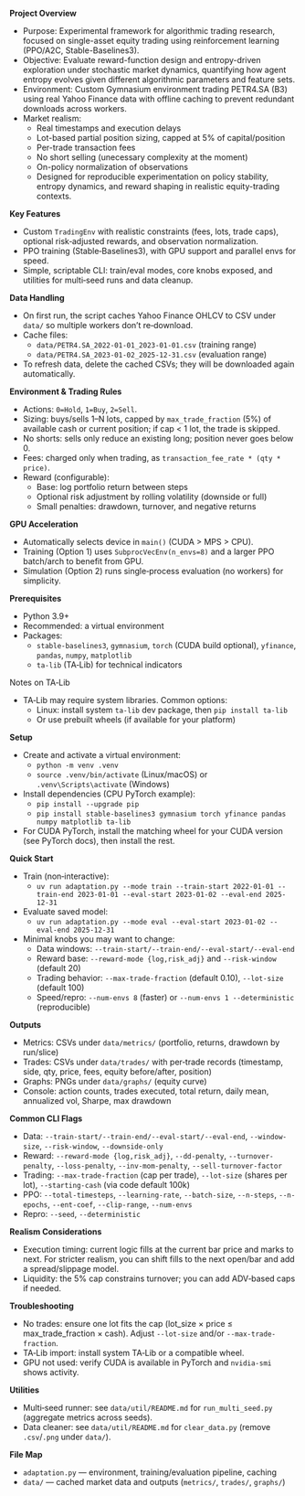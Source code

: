 **Project Overview**
- Purpose: Experimental framework for algorithmic trading research, focused on single-asset equity trading using reinforcement learning (PPO/A2C, Stable-Baselines3).
- Objective: Evaluate reward-function design and entropy-driven exploration under stochastic market dynamics, quantifying how agent entropy evolves given different algorithmic parameters and feature sets.
- Environment: Custom Gymnasium environment trading PETR4.SA (B3) using real Yahoo Finance data with offline caching to prevent redundant downloads across workers.
- Market realism:
  - Real timestamps and execution delays
  - Lot-based partial position sizing, capped at 5% of capital/position
  - Per-trade transaction fees
  - No short selling (unecessary complexity at the moment)
  - On-policy normalization of observations
  - Designed for reproducible experimentation on policy stability, entropy dynamics, and reward shaping in realistic equity-trading contexts.

**Key Features**
- Custom `TradingEnv` with realistic constraints (fees, lots, trade caps), optional risk‑adjusted rewards, and observation normalization.
- PPO training (Stable‑Baselines3), with GPU support and parallel envs for speed.
- Simple, scriptable CLI: train/eval modes, core knobs exposed, and utilities for multi‑seed runs and data cleanup.

**Data Handling**
- On first run, the script caches Yahoo Finance OHLCV to CSV under `data/` so multiple workers don’t re‑download.
- Cache files:
  - `data/PETR4.SA_2022-01-01_2023-01-01.csv` (training range)
  - `data/PETR4.SA_2023-01-02_2025-12-31.csv` (evaluation range)
- To refresh data, delete the cached CSVs; they will be downloaded again automatically.

**Environment & Trading Rules**
- Actions: `0=Hold`, `1=Buy`, `2=Sell`.
- Sizing: buys/sells 1–N lots, capped by `max_trade_fraction` (5%) of available cash or current position; if cap < 1 lot, the trade is skipped.
- No shorts: sells only reduce an existing long; position never goes below 0.
- Fees: charged only when trading, as `transaction_fee_rate * (qty * price)`.
- Reward (configurable):
  - Base: log portfolio return between steps
  - Optional risk adjustment by rolling volatility (downside or full)
  - Small penalties: drawdown, turnover, and negative returns

**GPU Acceleration**
- Automatically selects device in `main()` (CUDA > MPS > CPU).
- Training (Option 1) uses `SubprocVecEnv(n_envs=8)` and a larger PPO batch/arch to benefit from GPU.
- Simulation (Option 2) runs single‑process evaluation (no workers) for simplicity.

**Prerequisites**
- Python 3.9+
- Recommended: a virtual environment
- Packages:
  - `stable-baselines3`, `gymnasium`, `torch` (CUDA build optional), `yfinance`, `pandas`, `numpy`, `matplotlib`
  - `ta-lib` (TA‑Lib) for technical indicators

Notes on TA‑Lib
- TA‑Lib may require system libraries. Common options:
  - Linux: install system `ta-lib` dev package, then `pip install ta-lib`
  - Or use prebuilt wheels (if available for your platform)

**Setup**
- Create and activate a virtual environment:
  - `python -m venv .venv`
  - `source .venv/bin/activate` (Linux/macOS) or `.venv\Scripts\activate` (Windows)
- Install dependencies (CPU PyTorch example):
  - `pip install --upgrade pip`
  - `pip install stable-baselines3 gymnasium torch yfinance pandas numpy matplotlib ta-lib`
- For CUDA PyTorch, install the matching wheel for your CUDA version (see PyTorch docs), then install the rest.

**Quick Start**
- Train (non‑interactive):
  - `uv run adaptation.py --mode train --train-start 2022-01-01 --train-end 2023-01-01 --eval-start 2023-01-02 --eval-end 2025-12-31`
- Evaluate saved model:
  - `uv run adaptation.py --mode eval --eval-start 2023-01-02 --eval-end 2025-12-31`
- Minimal knobs you may want to change:
  - Data windows: `--train-start/--train-end/--eval-start/--eval-end`
  - Reward base: `--reward-mode {log,risk_adj}` and `--risk-window` (default 20)
  - Trading behavior: `--max-trade-fraction` (default 0.10), `--lot-size` (default 100)
  - Speed/repro: `--num-envs 8` (faster) or `--num-envs 1 --deterministic` (reproducible)

**Outputs**
- Metrics: CSVs under `data/metrics/` (portfolio, returns, drawdown by run/slice)
- Trades: CSVs under `data/trades/` with per‑trade records (timestamp, side, qty, price, fees, equity before/after, position)
- Graphs: PNGs under `data/graphs/` (equity curve)
- Console: action counts, trades executed, total return, daily mean, annualized vol, Sharpe, max drawdown

**Common CLI Flags**
- Data: `--train-start/--train-end/--eval-start/--eval-end`, `--window-size`, `--risk-window`, `--downside-only`
- Reward: `--reward-mode {log,risk_adj}`, `--dd-penalty`, `--turnover-penalty`, `--loss-penalty`, `--inv-mom-penalty`, `--sell-turnover-factor`
- Trading: `--max-trade-fraction` (cap per trade), `--lot-size` (shares per lot), `--starting-cash` (via code default 100k)
- PPO: `--total-timesteps`, `--learning-rate`, `--batch-size`, `--n-steps`, `--n-epochs`, `--ent-coef`, `--clip-range`, `--num-envs`
- Repro: `--seed`, `--deterministic`

**Realism Considerations**
- Execution timing: current logic fills at the current bar price and marks to next. For stricter realism, you can shift fills to the next open/bar and add a spread/slippage model.
- Liquidity: the 5% cap constrains turnover; you can add ADV‑based caps if needed.

**Troubleshooting**
- No trades: ensure one lot fits the cap (lot_size × price ≤ max_trade_fraction × cash). Adjust `--lot-size` and/or `--max-trade-fraction`.
- TA‑Lib import: install system TA‑Lib or a compatible wheel.
- GPU not used: verify CUDA is available in PyTorch and `nvidia-smi` shows activity.

**Utilities**
- Multi‑seed runner: see `data/util/README.md` for `run_multi_seed.py` (aggregate metrics across seeds).
- Data cleaner: see `data/util/README.md` for `clear_data.py` (remove `.csv`/`.png` under `data/`).

**File Map**
- `adaptation.py` — environment, training/evaluation pipeline, caching
- `data/` — cached market data and outputs (`metrics/`, `trades/`, `graphs/`)
